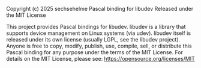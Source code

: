 Copyright (c) 2025 sechsehelme
Pascal binding for libudev
Released under the MIT License

This project provides Pascal bindings for libudev.
libudev is a library that supports device management on Linux systems (via udev). libudev itself is released under its own license (usually LGPL, see the libudev project).
Anyone is free to copy, modify, publish, use, compile, sell, or distribute this Pascal binding for any purpose under the terms of the MIT License.
For details on the MIT License, please see: https://opensource.org/licenses/MIT
